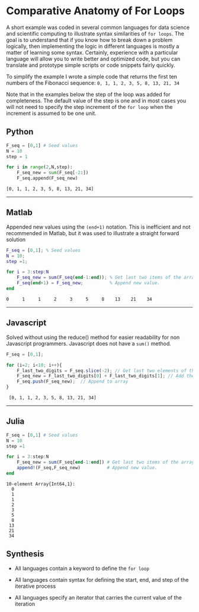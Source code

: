 # Comparative Anatomy of For Loops

A short example was coded in several common languages for data science and scientific computing to illustrate syntax similarities of `for loops`. The goal is to understand that if you know how to break down a problem logically, then implementing the logic in different languages is mostly a matter of learning some syntax. Certainly, experience with a particular language will allow you to write better and optimized code, but you can translate and prototype simple scripts or code snippets fairly quickly.

To simplify the example I wrote a simple code that returns the first ten numbers of the Fibonacci sequence: `0, 1, 1, 2, 3, 5, 8, 13, 21, 34`

Note that in the examples below the step of the loop was added for completeness. The default value of the step is one and in most cases you will not need to specify the step increment of the `for loop` when the increment is assumed to be one unit.


## Python

```python
F_seq = [0,1] # Seed values
N = 10
step = 1

for i in range(2,N,step):
    F_seq_new = sum(F_seq[-2:])
    F_seq.append(F_seq_new)
```

```
[0, 1, 1, 2, 3, 5, 8, 13, 21, 34]
```


---

## Matlab

Appended new values using the `(end+1)` notation. This is inefficient and not recommended in Matlab, but it was used to illustrate a straight forward solution
```matlab
F_seq = [0,1]; % Seed values
N = 10;
step =1;

for i = 3:step:N
    F_seq_new = sum(F_seq(end-1:end)); % Get last two items of the array
    F_seq(end+1) = F_seq_new;          % Append new value.
end
```

```
0     1     1     2     3     5     8    13    21    34
```

---

## Javascript

Solved without using the reduce() method for easier readability for non Javascript programmers. Javascript does not have a `sum()` method.

```javascript
F_seq = [0,1];

for (i=2; i<10; i++){
    F_last_two_digits = F_seq.slice(-2); // Get last two elements of the sequence
    F_seq_new = F_last_two_digits[0] + F_last_two_digits[1]; // Add the last two elements
    F_seq.push(F_seq_new);  // Append to array
}
```

```
 [0, 1, 1, 2, 3, 5, 8, 13, 21, 34]
 ```

---

## Julia

```julia
F_seq = [0,1] # Seed values
N = 10
step =1

for i = 3:step:N
    F_seq_new = sum(F_seq[end-1:end]) # Get last two items of the array
    append!(F_seq,F_seq_new)          # Append new value.
end
```

```
10-element Array{Int64,1}:
  0
  1
  1
  2
  3
  5
  8
 13
 21
 34
 ```

## Synthesis

- All languages contain a keyword to define the `for loop`

- All languages contain syntax for defining the start, end, and step of the iterative process

- All languages specify an iterator that carries the current value of the iteration
